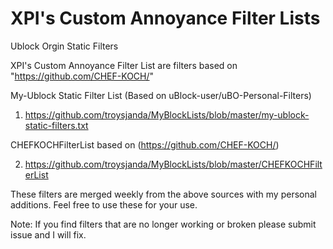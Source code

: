 # XPI's Custom Annoyance Filter Lists
Ublock Orgin Static Filters

XPI's Custom Annoyance Filter List are filters based on "https://github.com/CHEF-KOCH/" 

 My-Ublock Static Filter List (Based on uBlock-user/uBO-Personal-Filters)
 
1) https://github.com/troysjanda/MyBlockLists/blob/master/my-ublock-static-filters.txt

CHEFKOCHFilterList based on (https://github.com/CHEF-KOCH/)

2) https://github.com/troysjanda/MyBlockLists/blob/master/CHEFKOCHFilterList

These filters are merged weekly from the above sources with my personal additions. Feel free to use these for your use.

Note: If you find filters that are no longer working or broken please submit issue and I will fix.
